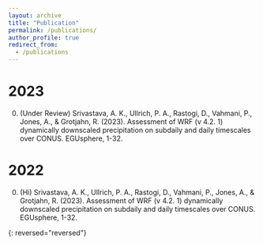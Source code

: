 ```yaml
---
layout: archive
title: "Publication"
permalink: /publications/
author_profile: true
redirect_from:
  - /publications
---
```



2023
======
0. (Under Review) Srivastava, A. K., Ullrich, P. A., Rastogi, D., Vahmani, P., Jones, A., & Grotjahn, R. (2023). Assessment of WRF (v 4.2. 1) dynamically downscaled precipitation on subdaily and daily timescales over CONUS. EGUsphere, 1-32.

2022
======
0. (Hi) Srivastava, A. K., Ullrich, P. A., Rastogi, D., Vahmani, P., Jones, A., & Grotjahn, R. (2023). Assessment of WRF (v 4.2. 1) dynamically downscaled precipitation on subdaily and daily timescales over CONUS. EGUsphere, 1-32.

{: reversed="reversed"}

